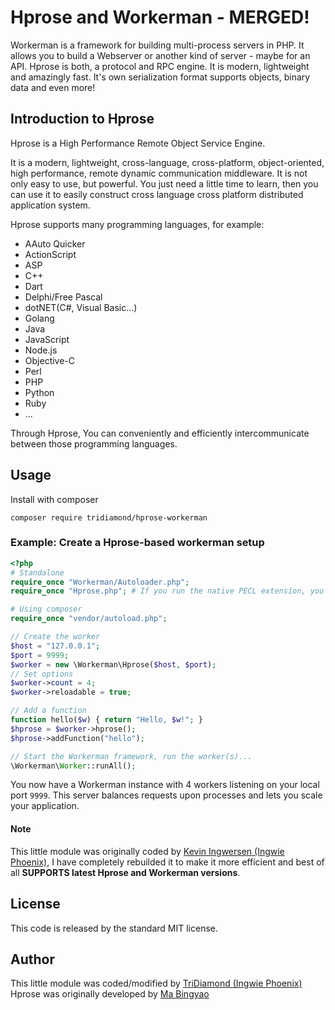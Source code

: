 # Hprose and Workerman - MERGED!

Workerman is a framework for building multi-process servers in PHP. It allows you to build a Webserver or another kind of server - maybe for an API. Hprose is both, a protocol and RPC engine. It is modern, lightweight and amazingly fast. It's own serialization format supports objects, binary data and even more!

## Introduction to Hprose

Hprose is a High Performance Remote Object Service Engine.

It is a modern, lightweight, cross-language, cross-platform, object-oriented, high performance, remote dynamic communication middleware. It is not only easy to use, but powerful. You just need a little time to learn, then you can use it to easily construct cross language cross platform distributed application system.

Hprose supports many programming languages, for example:

- AAuto Quicker
- ActionScript
- ASP
- C++
- Dart
- Delphi/Free Pascal
- dotNET(C#, Visual Basic...)
- Golang
- Java
- JavaScript
- Node.js
- Objective-C
- Perl
- PHP
- Python
- Ruby
- ...

Through Hprose, You can conveniently and efficiently intercommunicate between those programming languages.

## Usage
Install with composer
```
composer require tridiamond/hprose-workerman
```

### Example: Create a Hprose-based workerman setup
```php
<?php
# Standalone
require_once "Workerman/Autoloader.php";
require_once "Hprose.php"; # If you run the native PECL extension, you won't need this.

# Using composer
require_once "vendor/autoload.php";

// Create the worker
$host = "127.0.0.1";
$port = 9999;
$worker = new \Workerman\Hprose($host, $port);
// Set options
$worker->count = 4;
$worker->reloadable = true;

// Add a function
function hello($w) { return "Hello, $w!"; }
$hprose = $worker->hprose();
$hprose->addFunction("hello");

// Start the Workerman framework, run the worker(s)...
\Workerman\Worker::runAll();
```

You now have a Workerman instance with 4 workers listening on your local port `9999`. This server balances requests upon processes and lets you scale your application.

#### Note
This little module was originally coded by [Kevin Ingwersen (Ingwie Phoenix)](https://github.com/IngwiePhoenix), I have completely rebuilded it to make it more efficient and best of all **SUPPORTS latest Hprose and Workerman versions**.

## License
This code is released by the standard MIT license.

## Author
This little module was coded/modified by [TriDiamond (Ingwie Phoenix)](https://github.com/TriDiamond)
Hprose was originally developed by [Ma Bingyao](https://github.com/andot)
